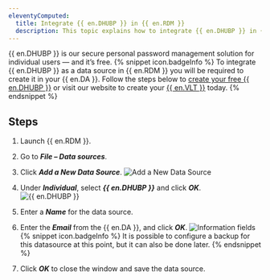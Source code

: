 ```yaml
---
eleventyComputed:
  title: Integrate {{ en.DHUBP }} in {{ en.RDM }}
  description: This topic explains how to integrate {{ en.DHUBP }} in {{ en.RDM }}
---
```

{{ en.DHUBP }} is our secure personal password management solution for individual users — and it’s free.
{% snippet icon.badgeInfo %}
To integrate {{ en.DHUBP }} as a data source in {{ en.RDM }} you will be required to create it in your {{ en.DA }}. Follow the steps below to [create your free {{ en.DHUBP }}](/hub/getting-started/create-hub/hub-personal/) or visit our website to create your [{{ en.VLT }}](https://password.devolutions.net/personal) today.
{% endsnippet %}

## Steps
1. Launch {{ en.RDM }}.
1. Go to ***File – Data sources***.
1. Click ***Add a New Data Source***.
![Add a New Data Source](https://cdnweb.devolutions.net/docs/en/kb/KB4909.png)
1. Under ***Individual***, select ***{{ en.DHUBP }}*** and click ***OK***.
![{{ en.DHUBP }}](https://cdnweb.devolutions.net/docs/en/kb/KB0064.png)
1. Enter a ***Name*** for the data source.
1. Enter the ***Email*** from the {{ en.DA }}, and click ***OK***.
![Information fields](https://cdnweb.devolutions.net/docs/en/kb/KB0065.png)
{% snippet icon.badgeInfo %}
It is possible to configure a backup for this datasource at this point, but it can also be done later.
{% endsnippet %}

7. Click ***OK*** to close the window and save the data source.
